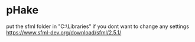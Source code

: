 # pHake
put the sfml folder in "C:\Libraries\" if you dont want to change any settings 
https://www.sfml-dev.org/download/sfml/2.5.1/

